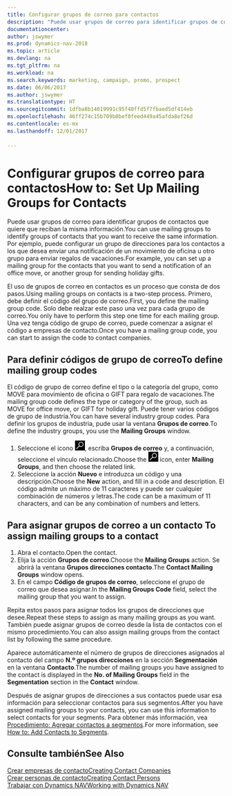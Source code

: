 ```yaml
---
title: Configurar grupos de correo para contactos
description: "Puede usar grupos de correo para identificar grupos de contactos que deben recibir la misma información, por ejemplo, para una campaña de marketing o una promoción."
documentationcenter: 
author: jswymer
ms.prod: dynamics-nav-2018
ms.topic: article
ms.devlang: na
ms.tgt_pltfrm: na
ms.workload: na
ms.search.keywords: marketing, campaign, promo, prospect
ms.date: 06/06/2017
ms.author: jswymer
ms.translationtype: HT
ms.sourcegitcommit: 1dfba8b14019991c95f40ffd5f7fbaed5df414eb
ms.openlocfilehash: 46ff274c15b709b0bef0feed449a45afda8ef26d
ms.contentlocale: es-mx
ms.lasthandoff: 12/01/2017

---
```

# <a name="how-to-set-up-mailing-groups-for-contacts"></a><span data-ttu-id="77fca-103">Configurar grupos de correo para contactos</span><span class="sxs-lookup"><span data-stu-id="77fca-103">How to: Set Up Mailing Groups for Contacts</span></span>
<span data-ttu-id="77fca-104">Puede usar grupos de correo para identificar grupos de contactos que quiere que reciban la misma información.</span><span class="sxs-lookup"><span data-stu-id="77fca-104">You can use mailing groups to identify groups of contacts that you want to receive the same information.</span></span> <span data-ttu-id="77fca-105">Por ejemplo, puede configurar un grupo de direcciones para los contactos a los que desea enviar una notificación de un movimiento de oficina u otro grupo para enviar regalos de vacaciones.</span><span class="sxs-lookup"><span data-stu-id="77fca-105">For example, you can set up a mailing group for the contacts that you want to send a notification of an office move, or another group for sending holiday gifts.</span></span>

<span data-ttu-id="77fca-106">El uso de grupos de correo en contactos es un proceso que consta de dos pasos.</span><span class="sxs-lookup"><span data-stu-id="77fca-106">Using mailing groups on contacts is a two-step process.</span></span> <span data-ttu-id="77fca-107">Primero, debe definir el código del grupo de correo.</span><span class="sxs-lookup"><span data-stu-id="77fca-107">First, you define the mailing group code.</span></span> <span data-ttu-id="77fca-108">Solo debe realzar este paso una vez para cada grupo de correo.</span><span class="sxs-lookup"><span data-stu-id="77fca-108">You only have to perform this step one time for each mailing group.</span></span> <span data-ttu-id="77fca-109">Una vez tenga código de grupo de correo, puede comenzar a asignar el código a empresas de contacto.</span><span class="sxs-lookup"><span data-stu-id="77fca-109">Once you have a mailing group code, you can start to assign the code to contact companies.</span></span>

## <a name="to-define-mailing-group-codes"></a><span data-ttu-id="77fca-110">Para definir códigos de grupo de correo</span><span class="sxs-lookup"><span data-stu-id="77fca-110">To define mailing group codes</span></span>
<span data-ttu-id="77fca-111">El código de grupo de correo define el tipo o la categoría del grupo, como MOVE para movimiento de oficina o GIFT para regalo de vacaciones.</span><span class="sxs-lookup"><span data-stu-id="77fca-111">The mailing group code defines the type or category of the group, such as MOVE for office move, or GIFT for holiday gift.</span></span> <span data-ttu-id="77fca-112">Puede tener varios códigos de grupo de industria.</span><span class="sxs-lookup"><span data-stu-id="77fca-112">You can have several industry group codes.</span></span> <span data-ttu-id="77fca-113">Para definir los grupos de industria, pude usar la ventana **Grupos de correo**.</span><span class="sxs-lookup"><span data-stu-id="77fca-113">To define the industry groups, you use the **Mailing Groups** window.</span></span>

1. <span data-ttu-id="77fca-114">Seleccione el icono ![Buscar página o informe](media/ui-search/search_small.png "icono Buscar página o informe"), escriba **Grupos de correo** y, a continuación, seleccione el vínculo relacionado.</span><span class="sxs-lookup"><span data-stu-id="77fca-114">Choose the ![Search for Page or Report](media/ui-search/search_small.png "Search for Page or Report icon") icon, enter **Mailing Groups**, and then choose the related link.</span></span>
2. <span data-ttu-id="77fca-115">Seleccione la acción **Nuevo** e introduzca un código y una descripción.</span><span class="sxs-lookup"><span data-stu-id="77fca-115">Choose the **New** action, and fill in a code and description.</span></span> <span data-ttu-id="77fca-116">El código admite un máximo de 11 caracteres y puede ser cualquier combinación de números y letras.</span><span class="sxs-lookup"><span data-stu-id="77fca-116">The code can be a maximum of 11 characters, and can be any combination of numbers and letters.</span></span>

## <span data-ttu-id="77fca-117"><a name="AssignMailGroupContact"></a> Para asignar grupos de correo a un contacto</span><span class="sxs-lookup"><span data-stu-id="77fca-117"><a name="AssignMailGroupContact"></a> To assign mailing groups to a contact</span></span>
1. <span data-ttu-id="77fca-118">Abra el contacto.</span><span class="sxs-lookup"><span data-stu-id="77fca-118">Open the contact.</span></span>
2. <span data-ttu-id="77fca-119">Elija la acción **Grupos de correo**.</span><span class="sxs-lookup"><span data-stu-id="77fca-119">Choose the **Mailing Groups** action.</span></span> <span data-ttu-id="77fca-120">Se abrirá la ventana **Grupos direcciones contacto**.</span><span class="sxs-lookup"><span data-stu-id="77fca-120">The **Contact Mailing Groups** window opens.</span></span>
3. <span data-ttu-id="77fca-121">En el campo **Código de grupos de correo**, seleccione el grupo de correo que desea asignar.</span><span class="sxs-lookup"><span data-stu-id="77fca-121">In the **Mailing Groups Code** field, select the mailing group that you want to assign.</span></span>

<span data-ttu-id="77fca-122">Repita estos pasos para asignar todos los grupos de direcciones que desee.</span><span class="sxs-lookup"><span data-stu-id="77fca-122">Repeat these steps to assign as many mailing groups as you want.</span></span> <span data-ttu-id="77fca-123">También puede asignar grupos de correo desde la lista de contactos con el mismo procedimiento.</span><span class="sxs-lookup"><span data-stu-id="77fca-123">You can also assign mailing groups from the contact list by following the same procedure.</span></span>

<span data-ttu-id="77fca-124">Aparece automáticamente el número de grupos de direcciones asignados al contacto del campo **N.º grupos direcciones** en la sección **Segmentación** en la ventana **Contacto**.</span><span class="sxs-lookup"><span data-stu-id="77fca-124">The number of mailing groups you have assigned to the contact is displayed in the **No. of Mailing Groups** field in the **Segmentation** section in the **Contact** window.</span></span>

<span data-ttu-id="77fca-125">Después de asignar grupos de direcciones a sus contactos puede usar esa información para seleccionar contactos para sus segmentos.</span><span class="sxs-lookup"><span data-stu-id="77fca-125">After you have assigned mailing groups to your contacts, you can use this information to select contacts for your segments.</span></span> <span data-ttu-id="77fca-126">Para obtener más información, vea [Procedimiento: Agregar contactos a segmentos](marketing-add-contact-segment.md).</span><span class="sxs-lookup"><span data-stu-id="77fca-126">For more information, see [How to: Add Contacts to Segments](marketing-add-contact-segment.md).</span></span>

## <a name="see-also"></a><span data-ttu-id="77fca-127">Consulte también</span><span class="sxs-lookup"><span data-stu-id="77fca-127">See Also</span></span>
[<span data-ttu-id="77fca-128">Crear empresas de contacto</span><span class="sxs-lookup"><span data-stu-id="77fca-128">Creating Contact Companies</span></span>](marketing-create-contact-companies.md)  
[<span data-ttu-id="77fca-129">Crear personas de contacto</span><span class="sxs-lookup"><span data-stu-id="77fca-129">Creating Contact Persons</span></span>](marketing-create-contact-persons.md)  
[<span data-ttu-id="77fca-130">Trabajar con Dynamics NAV</span><span class="sxs-lookup"><span data-stu-id="77fca-130">Working with Dynamics NAV</span></span>](ui-work-product.md)

